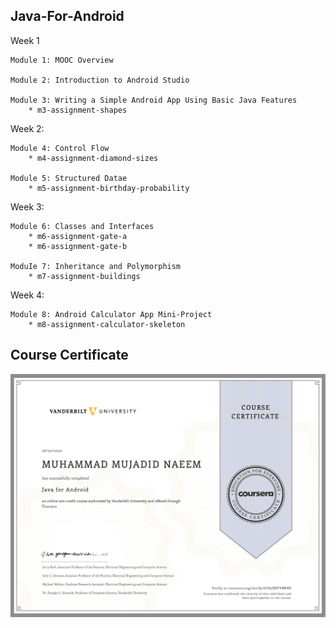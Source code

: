 Java-For-Android
-------------------------------------------------------------------

Week 1

	Module 1: MOOC Overview

	Module 2: Introduction to Android Studio

	Module 3: Writing a Simple Android App Using Basic Java Features
		* m3-assignment-shapes
	
	
Week 2:
	
	Module 4: Control Flow
		* m4-assignment-diamond-sizes
		
	Module 5: Structured Datae
		* m5-assignment-birthday-probability
	
	
Week 3:
	
	Module 6: Classes and Interfaces
		* m6-assignment-gate-a
		* m6-assignment-gate-b
		
	ModuIe 7: Inheritance and Polymorphism
		* m7-assignment-buildings
	
	
Week 4:
	
	Module 8: Android Calculator App Mini-Project 
		* m8-assignment-calculator-skeleton

			
Course Certificate
-------------------------------------------------------------------
![Image of certificate](Java-for-android/Java-for-android-certificate.jpg)
 
